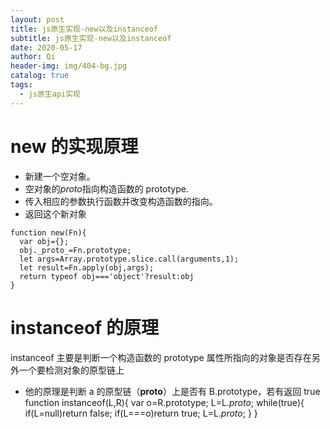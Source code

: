 ```yaml
---
layout: post
title: js原生实现-new以及instanceof
subtitle: js原生实现-new以及instanceof
date: 2020-05-17
author: Qi
header-img: img/404-bg.jpg
catalog: true
tags:
  - js原生api实现
---
```


# new 的实现原理

- 新建一个空对象。
- 空对象的*proto*指向构造函数的 prototype.
- 传入相应的参数执行函数并改变构造函数的指向。
- 返回这个新对象

```
function new(Fn){
  var obj={};
  obj._proto_=Fn.prototype;
  let args=Array.prototype.slice.call(arguments,1);
  let result=Fn.apply(obj,args);
  return typeof obj==='object'?result:obj
}
```

# instanceof 的原理

instanceof 主要是判断一个构造函数的 prototype 属性所指向的对象是否存在另外一个要检测对象的原型链上

- 他的原理是判断 a 的原型链（**proto**）上是否有 B.prototype，若有返回 true
  function instanceof(L,R){
  var o=R.prototype;
  L=L._proto_;
  while(true){
  if(L=null)return false;
  if(L===o)return true;
  L=L._proto_;
  }
  }
